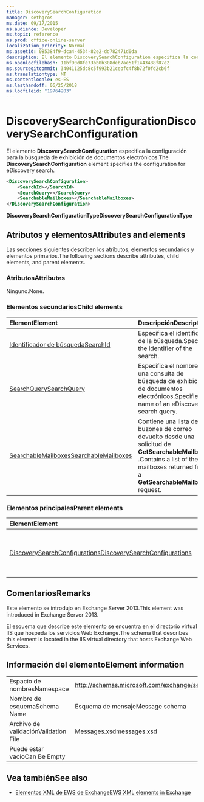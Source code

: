 ```yaml
---
title: DiscoverySearchConfiguration
manager: sethgros
ms.date: 09/17/2015
ms.audience: Developer
ms.topic: reference
ms.prod: office-online-server
localization_priority: Normal
ms.assetid: 085384f9-dca4-4534-82e2-dd782471d0da
description: El elemento DiscoverySearchConfiguration especifica la configuración para la búsqueda de exhibición de documentos electrónicos.
ms.openlocfilehash: 11bf90d8fe73bb0b308deb7ae51f1443488f87e2
ms.sourcegitcommit: 34041125dc8c5f993b21cebfc4f8b72f0fd2cb6f
ms.translationtype: MT
ms.contentlocale: es-ES
ms.lasthandoff: 06/25/2018
ms.locfileid: "19764203"
---
```

# <a name="discoverysearchconfiguration"></a><span data-ttu-id="6f209-103">DiscoverySearchConfiguration</span><span class="sxs-lookup"><span data-stu-id="6f209-103">DiscoverySearchConfiguration</span></span>

<span data-ttu-id="6f209-104">El elemento **DiscoverySearchConfiguration** especifica la configuración para la búsqueda de exhibición de documentos electrónicos.</span><span class="sxs-lookup"><span data-stu-id="6f209-104">The **DiscoverySearchConfiguration** element specifies the configuration for eDiscovery search.</span></span> 
  
```XML
<DiscoverySearchConfiguration>
    <SearchId></SearchId>
    <SearchQuery></SearchQuery>
    <SearchableMailboxes></SearchableMailboxes>
</DiscoverySearchConfiguration>
```

 <span data-ttu-id="6f209-105">**DiscoverySearchConfigurationType**</span><span class="sxs-lookup"><span data-stu-id="6f209-105">**DiscoverySearchConfigurationType**</span></span>
## <a name="attributes-and-elements"></a><span data-ttu-id="6f209-106">Atributos y elementos</span><span class="sxs-lookup"><span data-stu-id="6f209-106">Attributes and elements</span></span>

<span data-ttu-id="6f209-107">Las secciones siguientes describen los atributos, elementos secundarios y elementos primarios.</span><span class="sxs-lookup"><span data-stu-id="6f209-107">The following sections describe attributes, child elements, and parent elements.</span></span>
  
### <a name="attributes"></a><span data-ttu-id="6f209-108">Atributos</span><span class="sxs-lookup"><span data-stu-id="6f209-108">Attributes</span></span>

<span data-ttu-id="6f209-109">Ninguno.</span><span class="sxs-lookup"><span data-stu-id="6f209-109">None.</span></span>
  
### <a name="child-elements"></a><span data-ttu-id="6f209-110">Elementos secundarios</span><span class="sxs-lookup"><span data-stu-id="6f209-110">Child elements</span></span>

|<span data-ttu-id="6f209-111">**Element**</span><span class="sxs-lookup"><span data-stu-id="6f209-111">**Element**</span></span>|<span data-ttu-id="6f209-112">**Descripción**</span><span class="sxs-lookup"><span data-stu-id="6f209-112">**Description**</span></span>|
|:-----|:-----|
|[<span data-ttu-id="6f209-113">Identificador de búsqueda</span><span class="sxs-lookup"><span data-stu-id="6f209-113">SearchId</span></span>](searchid.md) <br/> |<span data-ttu-id="6f209-114">Especifica el identificador de la búsqueda.</span><span class="sxs-lookup"><span data-stu-id="6f209-114">Specifies the identifier of the search.</span></span>  <br/> |
|[<span data-ttu-id="6f209-115">SearchQuery</span><span class="sxs-lookup"><span data-stu-id="6f209-115">SearchQuery</span></span>](searchquery.md) <br/> |<span data-ttu-id="6f209-116">Especifica el nombre de una consulta de búsqueda de exhibición de documentos electrónicos.</span><span class="sxs-lookup"><span data-stu-id="6f209-116">Specifies the name of an eDiscovery search query.</span></span>  <br/> |
|[<span data-ttu-id="6f209-117">SearchableMailboxes</span><span class="sxs-lookup"><span data-stu-id="6f209-117">SearchableMailboxes</span></span>](searchablemailboxes.md) <br/> |<span data-ttu-id="6f209-118">Contiene una lista de los buzones de correo devuelto desde una solicitud de **GetSearchableMailboxes** .</span><span class="sxs-lookup"><span data-stu-id="6f209-118">Contains a list of the mailboxes returned from a **GetSearchableMailboxes** request.</span></span>  <br/> |
   
### <a name="parent-elements"></a><span data-ttu-id="6f209-119">Elementos principales</span><span class="sxs-lookup"><span data-stu-id="6f209-119">Parent elements</span></span>

|<span data-ttu-id="6f209-120">**Element**</span><span class="sxs-lookup"><span data-stu-id="6f209-120">**Element**</span></span>|<span data-ttu-id="6f209-121">**Descripción**</span><span class="sxs-lookup"><span data-stu-id="6f209-121">**Description**</span></span>|
|:-----|:-----|
|[<span data-ttu-id="6f209-122">DiscoverySearchConfigurations</span><span class="sxs-lookup"><span data-stu-id="6f209-122">DiscoverySearchConfigurations</span></span>](discoverysearchconfigurations.md) <br/> |<span data-ttu-id="6f209-123">Especifica una matriz de elementos de **DiscoverySearchConfiguration** .</span><span class="sxs-lookup"><span data-stu-id="6f209-123">Specifies an array of **DiscoverySearchConfiguration** elements.</span></span>  <br/> |
   
## <a name="remarks"></a><span data-ttu-id="6f209-124">Comentarios</span><span class="sxs-lookup"><span data-stu-id="6f209-124">Remarks</span></span>

<span data-ttu-id="6f209-125">Este elemento se introdujo en Exchange Server 2013.</span><span class="sxs-lookup"><span data-stu-id="6f209-125">This element was introduced in Exchange Server 2013.</span></span>
  
<span data-ttu-id="6f209-126">El esquema que describe este elemento se encuentra en el directorio virtual IIS que hospeda los servicios Web Exchange.</span><span class="sxs-lookup"><span data-stu-id="6f209-126">The schema that describes this element is located in the IIS virtual directory that hosts Exchange Web Services.</span></span>
  
## <a name="element-information"></a><span data-ttu-id="6f209-127">Información del elemento</span><span class="sxs-lookup"><span data-stu-id="6f209-127">Element information</span></span>

|||
|:-----|:-----|
|<span data-ttu-id="6f209-128">Espacio de nombres</span><span class="sxs-lookup"><span data-stu-id="6f209-128">Namespace</span></span>  <br/> |http://schemas.microsoft.com/exchange/services/2006/messages  <br/> |
|<span data-ttu-id="6f209-129">Nombre de esquema</span><span class="sxs-lookup"><span data-stu-id="6f209-129">Schema Name</span></span>  <br/> |<span data-ttu-id="6f209-130">Esquema de mensaje</span><span class="sxs-lookup"><span data-stu-id="6f209-130">Message schema</span></span>  <br/> |
|<span data-ttu-id="6f209-131">Archivo de validación</span><span class="sxs-lookup"><span data-stu-id="6f209-131">Validation File</span></span>  <br/> |<span data-ttu-id="6f209-132">Messages.xsd</span><span class="sxs-lookup"><span data-stu-id="6f209-132">messages.xsd</span></span>  <br/> |
|<span data-ttu-id="6f209-133">Puede estar vacío</span><span class="sxs-lookup"><span data-stu-id="6f209-133">Can Be Empty</span></span>  <br/> ||
   
## <a name="see-also"></a><span data-ttu-id="6f209-134">Vea también</span><span class="sxs-lookup"><span data-stu-id="6f209-134">See also</span></span>

- [<span data-ttu-id="6f209-135">Elementos XML de EWS de Exchange</span><span class="sxs-lookup"><span data-stu-id="6f209-135">EWS XML elements in Exchange</span></span>](ews-xml-elements-in-exchange.md)

